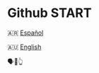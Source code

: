 # Github START

🇦🇷 [Español](/languages/esAR/README.md)

🇦🇺 [English](/languages/esUS/README.md)

🗣️💬👆
